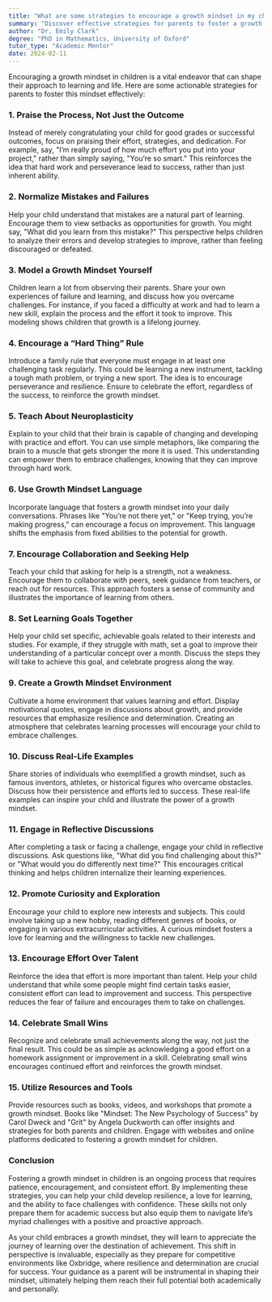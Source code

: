 ```yaml
---
title: "What are some strategies to encourage a growth mindset in my child?"
summary: "Discover effective strategies for parents to foster a growth mindset in children by praising effort and encouraging perseverance in learning."
author: "Dr. Emily Clark"
degree: "PhD in Mathematics, University of Oxford"
tutor_type: "Academic Mentor"
date: 2024-02-11
---
```


Encouraging a growth mindset in children is a vital endeavor that can shape their approach to learning and life. Here are some actionable strategies for parents to foster this mindset effectively:

### 1. **Praise the Process, Not Just the Outcome**

Instead of merely congratulating your child for good grades or successful outcomes, focus on praising their effort, strategies, and dedication. For example, say, "I’m really proud of how much effort you put into your project," rather than simply saying, "You’re so smart." This reinforces the idea that hard work and perseverance lead to success, rather than just inherent ability.

### 2. **Normalize Mistakes and Failures**

Help your child understand that mistakes are a natural part of learning. Encourage them to view setbacks as opportunities for growth. You might say, "What did you learn from this mistake?" This perspective helps children to analyze their errors and develop strategies to improve, rather than feeling discouraged or defeated.

### 3. **Model a Growth Mindset Yourself**

Children learn a lot from observing their parents. Share your own experiences of failure and learning, and discuss how you overcame challenges. For instance, if you faced a difficulty at work and had to learn a new skill, explain the process and the effort it took to improve. This modeling shows children that growth is a lifelong journey.

### 4. **Encourage a “Hard Thing” Rule**

Introduce a family rule that everyone must engage in at least one challenging task regularly. This could be learning a new instrument, tackling a tough math problem, or trying a new sport. The idea is to encourage perseverance and resilience. Ensure to celebrate the effort, regardless of the success, to reinforce the growth mindset.

### 5. **Teach About Neuroplasticity**

Explain to your child that their brain is capable of changing and developing with practice and effort. You can use simple metaphors, like comparing the brain to a muscle that gets stronger the more it is used. This understanding can empower them to embrace challenges, knowing that they can improve through hard work.

### 6. **Use Growth Mindset Language**

Incorporate language that fosters a growth mindset into your daily conversations. Phrases like "You’re not there yet," or "Keep trying, you’re making progress," can encourage a focus on improvement. This language shifts the emphasis from fixed abilities to the potential for growth.

### 7. **Encourage Collaboration and Seeking Help**

Teach your child that asking for help is a strength, not a weakness. Encourage them to collaborate with peers, seek guidance from teachers, or reach out for resources. This approach fosters a sense of community and illustrates the importance of learning from others.

### 8. **Set Learning Goals Together**

Help your child set specific, achievable goals related to their interests and studies. For example, if they struggle with math, set a goal to improve their understanding of a particular concept over a month. Discuss the steps they will take to achieve this goal, and celebrate progress along the way.

### 9. **Create a Growth Mindset Environment**

Cultivate a home environment that values learning and effort. Display motivational quotes, engage in discussions about growth, and provide resources that emphasize resilience and determination. Creating an atmosphere that celebrates learning processes will encourage your child to embrace challenges.

### 10. **Discuss Real-Life Examples**

Share stories of individuals who exemplified a growth mindset, such as famous inventors, athletes, or historical figures who overcame obstacles. Discuss how their persistence and efforts led to success. These real-life examples can inspire your child and illustrate the power of a growth mindset.

### 11. **Engage in Reflective Discussions**

After completing a task or facing a challenge, engage your child in reflective discussions. Ask questions like, "What did you find challenging about this?" or "What would you do differently next time?" This encourages critical thinking and helps children internalize their learning experiences.

### 12. **Promote Curiosity and Exploration**

Encourage your child to explore new interests and subjects. This could involve taking up a new hobby, reading different genres of books, or engaging in various extracurricular activities. A curious mindset fosters a love for learning and the willingness to tackle new challenges.

### 13. **Encourage Effort Over Talent**

Reinforce the idea that effort is more important than talent. Help your child understand that while some people might find certain tasks easier, consistent effort can lead to improvement and success. This perspective reduces the fear of failure and encourages them to take on challenges.

### 14. **Celebrate Small Wins**

Recognize and celebrate small achievements along the way, not just the final result. This could be as simple as acknowledging a good effort on a homework assignment or improvement in a skill. Celebrating small wins encourages continued effort and reinforces the growth mindset.

### 15. **Utilize Resources and Tools**

Provide resources such as books, videos, and workshops that promote a growth mindset. Books like "Mindset: The New Psychology of Success" by Carol Dweck and "Grit" by Angela Duckworth can offer insights and strategies for both parents and children. Engage with websites and online platforms dedicated to fostering a growth mindset for children.

### Conclusion

Fostering a growth mindset in children is an ongoing process that requires patience, encouragement, and consistent effort. By implementing these strategies, you can help your child develop resilience, a love for learning, and the ability to face challenges with confidence. These skills not only prepare them for academic success but also equip them to navigate life’s myriad challenges with a positive and proactive approach.

As your child embraces a growth mindset, they will learn to appreciate the journey of learning over the destination of achievement. This shift in perspective is invaluable, especially as they prepare for competitive environments like Oxbridge, where resilience and determination are crucial for success. Your guidance as a parent will be instrumental in shaping their mindset, ultimately helping them reach their full potential both academically and personally.
    